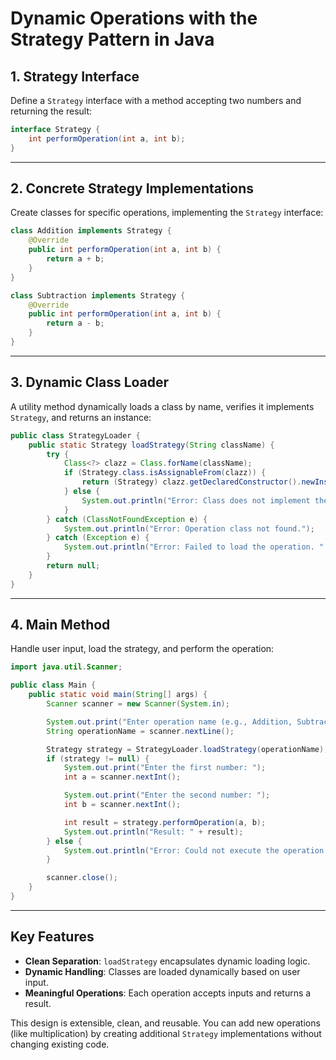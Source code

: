 
# Dynamic Operations with the Strategy Pattern in Java

## 1. Strategy Interface
Define a `Strategy` interface with a method accepting two numbers and returning the result:
```java
interface Strategy {
    int performOperation(int a, int b);
}
```

---

## 2. Concrete Strategy Implementations
Create classes for specific operations, implementing the `Strategy` interface:
```java
class Addition implements Strategy {
    @Override
    public int performOperation(int a, int b) {
        return a + b;
    }
}

class Subtraction implements Strategy {
    @Override
    public int performOperation(int a, int b) {
        return a - b;
    }
}
```

---

## 3. Dynamic Class Loader
A utility method dynamically loads a class by name, verifies it implements `Strategy`, and returns an instance:
```java
public class StrategyLoader {
    public static Strategy loadStrategy(String className) {
        try {
            Class<?> clazz = Class.forName(className);
            if (Strategy.class.isAssignableFrom(clazz)) {
                return (Strategy) clazz.getDeclaredConstructor().newInstance();
            } else {
                System.out.println("Error: Class does not implement the Strategy interface.");
            }
        } catch (ClassNotFoundException e) {
            System.out.println("Error: Operation class not found.");
        } catch (Exception e) {
            System.out.println("Error: Failed to load the operation. " + e.getMessage());
        }
        return null;
    }
}
```

---

## 4. Main Method
Handle user input, load the strategy, and perform the operation:
```java
import java.util.Scanner;

public class Main {
    public static void main(String[] args) {
        Scanner scanner = new Scanner(System.in);

        System.out.print("Enter operation name (e.g., Addition, Subtraction): ");
        String operationName = scanner.nextLine();

        Strategy strategy = StrategyLoader.loadStrategy(operationName);
        if (strategy != null) {
            System.out.print("Enter the first number: ");
            int a = scanner.nextInt();

            System.out.print("Enter the second number: ");
            int b = scanner.nextInt();

            int result = strategy.performOperation(a, b);
            System.out.println("Result: " + result);
        } else {
            System.out.println("Error: Could not execute the operation.");
        }

        scanner.close();
    }
}
```

---

## Key Features
- **Clean Separation**: `loadStrategy` encapsulates dynamic loading logic.
- **Dynamic Handling**: Classes are loaded dynamically based on user input.
- **Meaningful Operations**: Each operation accepts inputs and returns a result.

This design is extensible, clean, and reusable. You can add new operations (like multiplication) by creating additional `Strategy` implementations without changing existing code.
